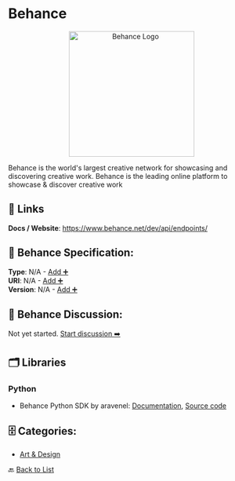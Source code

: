# Behance
<p align="center">
    <img width="256" src="https://raw.githubusercontent.com/apis-list/apis-list/main/apis/behance/logo_256x256.png" alt="Behance Logo"/>
</p>
Behance is the world's largest creative network for showcasing and discovering creative work. Behance is the leading online platform to showcase & discover creative work

##  🔗 Links
**Docs / Website**: https://www.behance.net/dev/api/endpoints/

## 🧬 Behance Specification:
**Type**: N/A - [Add ➕](https://github.com/apis-list/apis-list/edit/main/apis.yaml#L1299)  
**URI**: N/A - [Add ➕](https://github.com/apis-list/apis-list/edit/main/apis.yaml#L1299)  
**Version**: N/A - [Add ➕](https://github.com/apis-list/apis-list/edit/main/apis.yaml#L1299)

## 💬 Behance Discussion:
Not yet started. [Start discussion ➡️](https://github.com/apis-list/apis-list/discussions/new)

## 🗂️ Libraries
### Python
- Behance Python SDK by aravenel: [Documentation](https://www.behance.net/dev/api/libraries), [Source code](https://github.com/aravenel/behance_python)


## 🗄️ Categories:
- [Art & Design](https://github.com/apis-list/apis-list#art--design-)

🔙  [Back to List](https://github.com/apis-list/apis-list)
